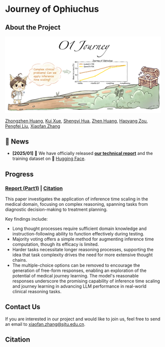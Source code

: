 # Journey of Ophiuchus


## About the Project


![](./images/journey_of_ophiuchus.png)



[Zhongzhen Huang](https://scholar.google.com/citations?user=LrZdFHgAAAAJ), [Kui Xue](https://scholar.google.com.hk/citations?user=js7lIpMAAAAJ), [Shengyi Hua](https://github.com/hsymm), [Zhen Huang](https://huangzhen02.github.io), [Haoyang Zou](https://scholar.google.com/citations?user=btPmUcoAAAAJ&hl=en), [Pengfei Liu](https://plms.ai/), [Xiaofan Zhang](https://scholar.google.com/citations?user=30e95fEAAAAJ)


## 🎉 News
- **\[2025/01\]** 🚨 We have officially released [**our technical report**]() and the training dataset on 🤗 [Hugging Face](https://huggingface.co/datasets/SPIRAL-MED/o1-journey-Ophiuchus).



## Progress

### [**Report (Part1)**]() | [**Citation**](#citation)


This paper investigates the application of inference time scaling in the medical domain, focusing on complex reasoning, spanning tasks from diagnostic decision-making to treatment planning. 

Key findings include:

- Long thought processes require sufficient domain knowledge and instruction-following ability to function effectively during testing.
- Majority voting offers a simple method for augmenting inference time computation, though its efficacy is limited.
- Harder tasks necessitate longer reasoning processes, supporting the idea that task complexity drives the need for more extensive thought chains.
- The multiple-choice options can be removed to encourage the generation of free-form responses, enabling an exploration of the potential of medical journey learning. The model's reasonable responses underscore the promising capability of inference time scaling and journey learning in advancing LLM performance in real-world clinical reasoning tasks.



## Contact Us

If you are interested in our project and would like to join us, feel free to send an email to [xiaofan.zhang@sjtu.edu.cn](mailto:xiaofan.zhang@sjtu.edu.cn).

## Citation

```

```
